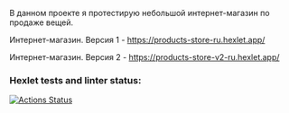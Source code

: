 В данном проекте я протестирую небольшой интернет-магазин по продаже вещей.

Интернет-магазин. Версия 1 - https://products-store-ru.hexlet.app/

Интернет-магазин. Версия 2 - https://products-store-v2-ru.hexlet.app/


### Hexlet tests and linter status:
[![Actions Status](https://github.com/BTJulia/qa-engineer-project-84/actions/workflows/hexlet-check.yml/badge.svg)](https://github.com/BTJulia/qa-engineer-project-84/actions)
